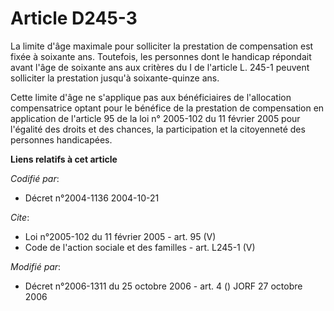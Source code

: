 # Article D245-3

La limite d'âge maximale pour solliciter la prestation de compensation est fixée à soixante ans. Toutefois, les personnes
dont le handicap répondait avant l'âge de soixante ans aux critères du I de l'article L. 245-1 peuvent solliciter la
prestation jusqu'à soixante-quinze ans. 

Cette limite d'âge ne s'applique pas aux bénéficiaires de l'allocation compensatrice optant pour le bénéfice de la prestation
de compensation en application de l'article 95 de la loi n° 2005-102 du 11 février 2005 pour l'égalité des droits et des
chances, la participation et la citoyenneté des personnes handicapées.

**Liens relatifs à cet article**

_Codifié par_:

  - Décret n°2004-1136 2004-10-21

_Cite_:

  - Loi n°2005-102 du 11 février 2005 - art. 95 (V)
  - Code de l'action sociale et des familles - art. L245-1 (V)

_Modifié par_:

  - Décret n°2006-1311 du 25 octobre 2006 - art. 4 () JORF 27 octobre 2006
